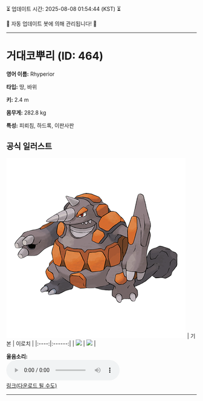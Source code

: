 
⏳ 업데이트 시간: 2025-08-08 01:54:44 (KST) ⏳

🤖 자동 업데이트 봇에 의해 관리됩니다! 🤖

---

# 거대코뿌리 (ID: 464)
**영어 이름:** Rhyperior

**타입:** 땅, 바위

**키:** 2.4 m

**몸무게:** 282.8 kg

**특성:** 피뢰침, 하드록, 이판사판

## 공식 일러스트
![](https://raw.githubusercontent.com/PokeAPI/sprites/master/sprites/pokemon/other/official-artwork/464.png)
| 기본 | 이로치 |
|:----:|:------:|
| <img src="http://play.pokemonshowdown.com/sprites/ani/rhyperior.gif" width="200"> | <img src="http://play.pokemonshowdown.com/sprites/ani-shiny/rhyperior.gif" width="200"> |

**울음소리:**<br><audio controls src="https://raw.githubusercontent.com/PokeAPI/cries/main/cries/pokemon/latest/464.ogg"></audio><br> [링크(다운로드 될 수도)](https://raw.githubusercontent.com/PokeAPI/cries/main/cries/pokemon/latest/464.ogg)


---
